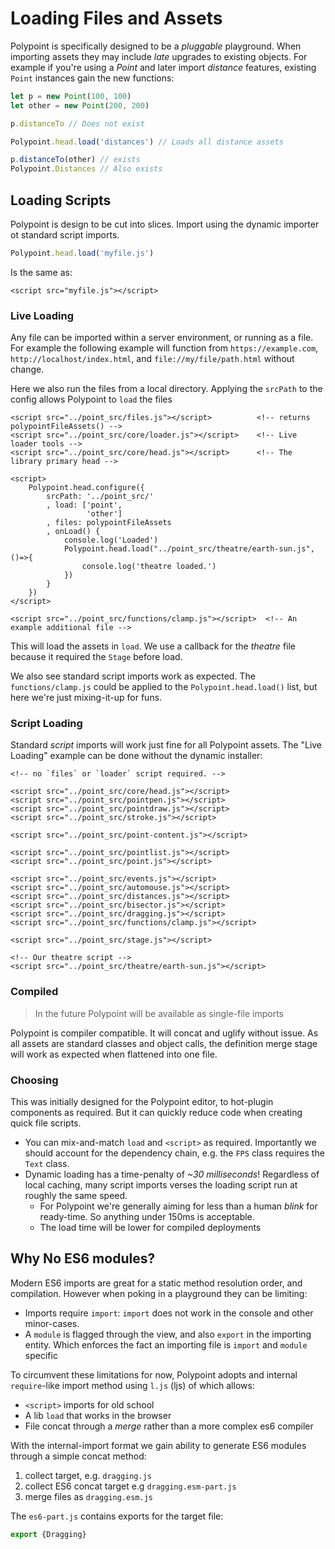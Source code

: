 # Loading Files and Assets

Polypoint is specifically designed to be a _pluggable_ playground. When importing assets they may include _late_ upgrades to existing objects. For example if you're using a _Point_ and later import _distance_ features, existing `Point` instances gain the new functions:

```js
let p = new Point(100, 100)
let other = new Point(200, 200)

p.distanceTo // Does not exist

Polypoint.head.load('distances') // Loads all distance assets

p.distanceTo(other) // exists
Polypoint.Distances // Also exists
```

## Loading Scripts

Polypoint is design to be cut into slices. Import using the dynamic importer ot standard script imports.

```js
Polypoint.head.load('myfile.js')
```

Is the same as:

```jinja
<script src="myfile.js"></script>
```

### Live Loading

Any file can be imported within a server environment, or running as a file. For example the following example will function from `https://example.com`, `http://localhost/index.html`, and `file://my/file/path.html` without change.

Here we also run the files from a local directory. Applying the `srcPath` to the config allows Polypoint to `load` the  files

```jinja
<script src="../point_src/files.js"></script>          <!-- returns polypointFileAssets() -->
<script src="../point_src/core/loader.js"></script>    <!-- Live loader tools -->
<script src="../point_src/core/head.js"></script>      <!-- The library primary head -->

<script>
    Polypoint.head.configure({
        srcPath: '../point_src/'
        , load: ['point',
                 'other']
        , files: polypointFileAssets
        , onLoad() {
            console.log('Loaded')
            Polypoint.head.load("../point_src/theatre/earth-sun.js", ()=>{
                console.log('theatre loaded.')
            })
        }
    })
</script>

<script src="../point_src/functions/clamp.js"></script>  <!-- An example additional file -->
```

This will load the assets in `load`. We use a callback for the _theatre_ file because it required the `Stage` before load.

We also see standard script imports work as expected. The `functions/clamp.js` could be applied to the `Polypoint.head.load()` list, but here we're just mixing-it-up for funs.


### Script Loading

Standard _script_ imports will work just fine for all Polypoint assets. The "Live Loading" example can be done without the dynamic installer:

```jinja
<!-- no `files` or `loader` script required. -->

<script src="../point_src/core/head.js"></script>
<script src="../point_src/pointpen.js"></script>
<script src="../point_src/pointdraw.js"></script>
<script src="../point_src/stroke.js"></script>

<script src="../point_src/point-content.js"></script>

<script src="../point_src/pointlist.js"></script>
<script src="../point_src/point.js"></script>

<script src="../point_src/events.js"></script>
<script src="../point_src/automouse.js"></script>
<script src="../point_src/distances.js"></script>
<script src="../point_src/bisector.js"></script>
<script src="../point_src/dragging.js"></script>
<script src="../point_src/functions/clamp.js"></script>

<script src="../point_src/stage.js"></script>

<!-- Our theatre script -->
<script src="../point_src/theatre/earth-sun.js"></script>
```

### Compiled

> In the future Polypoint will be available as single-file imports

Polypoint is compiler compatible. It will concat and uglify without issue. As all assets are standard classes and object calls, the definition merge stage will work as expected when flattened into one file.


### Choosing

This was initially designed for the Polypoint editor, to hot-plugin components as required. But it can quickly reduce code when creating quick file scripts.

+ You can mix-and-match `load` and `<script>` as required. Importantly we should account for the dependency chain, e.g. the `FPS` class requires the `Text` class.
+ Dynamic loading has a time-penalty of _~30 milliseconds_! Regardless of local caching, many script imports verses the loading script run at roughly the same speed.
    + For Polypoint we're generally aiming for less than a human _blink_ for ready-time. So anything under 150ms is acceptable.
    + The load time will be lower for compiled deployments


## Why No ES6 modules?

Modern ES6 imports are great for a static method resolution order, and compilation. However when poking in a playground they can be limiting:

+ Imports require `import`: `import` does not work in the console and other minor-cases.
+ A `module` is flagged through the view, and also `export` in the importing entity. Which enforces the fact an importing file is `import` and `module` specific

To circumvent these limitations for now, Polypoint adopts and internal `require`-like import method using `l.js` (ljs) of which allows:

+ `<script>` imports for old school
+ A lib `load` that works in the browser
+ File concat through a _merge_ rather than a more complex es6 compiler

With the internal-import format we gain ability to generate ES6 modules through a simple concat method:

1. collect target, e.g. `dragging.js`
2. collect ES6 concat target e.g `dragging.esm-part.js`
3. merge files as `dragging.esm.js`

The `es6-part.js` contains exports for the target file:

```js
export {Dragging}
```


